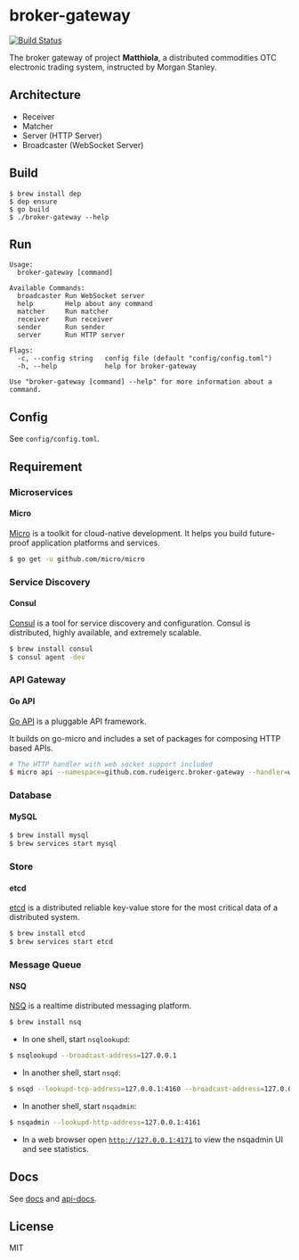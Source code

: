 # broker-gateway

[![Build Status](https://travis-ci.com/rudeigerc/broker-gateway.svg?token=m9esAaP4YUBsZ2yN5xJq&branch=master)](https://travis-ci.com/rudeigerc/broker-gateway)

The broker gateway of project **Matthiola**, a distributed commodities OTC electronic trading system, instructed by Morgan Stanley. 

## Architecture

- Receiver
- Matcher
- Server (HTTP Server)
- Broadcaster (WebSocket Server)

## Build

```shell
$ brew install dep
$ dep ensure
$ go build
$ ./broker-gateway --help
```

## Run

```shell
Usage:
  broker-gateway [command]

Available Commands:
  broadcaster Run WebSocket server
  help        Help about any command
  matcher     Run matcher
  receiver    Run receiver
  sender      Run sender
  server      Run HTTP server

Flags:
  -c, --config string   config file (default "config/config.toml")
  -h, --help            help for broker-gateway

Use "broker-gateway [command] --help" for more information about a command.
```

## Config

See `config/config.toml`.

## Requirement

### Microservices

#### Micro

[Micro](https://github.com/micro/micro) is a toolkit for cloud-native development. It helps you build future-proof application platforms and services.

```bash
$ go get -u github.com/micro/micro
```

### Service Discovery

#### Consul

[Consul](https://github.com/hashicorp/consul) is a tool for service discovery and configuration. Consul is distributed, highly available, and extremely scalable.

```bash
$ brew install consul
$ consul agent -dev
```

### API Gateway

#### Go API

[Go API](https://github.com/micro/go-api) is a pluggable API framework.

It builds on go-micro and includes a set of packages for composing HTTP based APIs.

```bash
# The HTTP handler with web socket support included
$ micro api --namespace=github.com.rudeigerc.broker-gateway --handler=web
```

### Database

#### MySQL

```bash
$ brew install mysql
$ brew services start mysql
```

### Store

#### etcd

[etcd](https://github.com/coreos/etcd) is a distributed reliable key-value store for the most critical data of a distributed system.

```bash
$ brew install etcd
$ brew services start etcd
```

### Message Queue

#### NSQ

[NSQ](https://nsq.io/) is a realtime distributed messaging platform.

```bash
$ brew install nsq
```

- In one shell, start `nsqlookupd`:

```bash
$ nsqlookupd --broadcast-address=127.0.0.1
```

- In another shell, start `nsqd`:

```bash
$ nsqd --lookupd-tcp-address=127.0.0.1:4160 --broadcast-address=127.0.0.1
```

- In another shell, start `nsqadmin`:

```bash
$ nsqadmin --lookupd-http-address=127.0.0.1:4161
```

- In a web browser open [`http://127.0.0.1:4171`](http://127.0.0.1:4171) to view the nsqadmin UI and see statistics.

## Docs

See [docs](https://github.com/project-matthiola/docs) and [api-docs](https://github.com/project-matthiola/api-docs).

## License

MIT